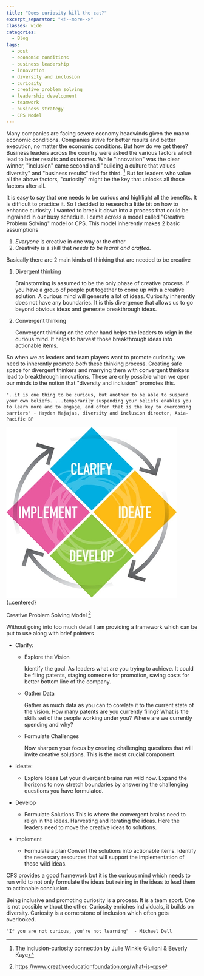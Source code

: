```yaml
---
title: "Does curiosity kill the cat?"
excerpt_separator: "<!--more-->"
classes: wide
categories:
  - Blog
tags:
  - post
  - economic conditions
  - business leadership
  - innovation
  - diversity and inclusion
  - curiosity
  - creative problem solving
  - leadership development
  - teamwork
  - business strategy
  - CPS Model  
---
```


Many companies are facing severe economy headwinds given the macro economic conditions. Companies strive for better results and better execution, no matter the economic conditions. But how do we get there? Business leaders across the country were asked the various factors which lead to better results and outcomes. While "innovation" was the clear winner, "inclusion" came second and "building a culture that values diversity" and "business results" tied for third. [^1] But for leaders who value all the above factors, "curiosity" might be the key that unlocks all those factors after all.

It is easy to say that one needs to be curious and highlight all the benefits. It is difficult to practice it. So I decided to research a little bit on how to enhance curiosity. I wanted to break it down into a process that could be ingrained in our busy schedule. I came across a model called "Creative Problem Solving" model or CPS. This model inherently makes 2 basic assumptions
1. *Everyone* is creative in one way or the other
2. Creativity is a skill that *needs to be learnt and crafted.*

Basically there are 2 main kinds of thinking that are needed to be creative
1. Divergent thinking

    Brainstorming is assumed to be the only phase of creative process. If you have a group of people put together to come up with a creative solution. A curious mind will generate a lot of ideas. Curiosity inherently does not have any boundaries. It is this divergence that allows us to go beyond obvious ideas and generate breakthrough ideas.

2. Convergent thinking

   Convergent thinking on the other hand helps the leaders to reign in the curious mind. It helps to harvest those breakthrough ideas into actionable items.


So when we as leaders and team players want to promote curiosity, we need to inherently promote *both* these thinking process. Creating safe space for divergent thinkers and marrying them with convergent thinkers lead to breakthrough innovations. These are only possible when we open our minds to the notion that "diversity and inclusion" promotes this.

    "..it is one thing to be curious, but another to be able to suspend your own beliefs. ...temporarily suspending your beliefs enables you to learn more and to engage, and often that is the key to overcoming barriers" - Hayden Majajas, diversity and inclusion director, Asia-Pacific BP

![](/assets/images/CSP_Process_Model.png){:.centered}

Creative Problem Solving Model [^2]


Without going into too much detail I am providing a framework which can be put to use along with brief pointers

- Clarify:
  - Explore the Vision

    Identify the goal. As leaders what are you trying to achieve. It could be filing patents, staging someone for promotion, saving costs for better bottom line of the company.

  - Gather Data

    Gather as much data as you can to corelate it to the current state of the vision. How many patents are you currently filing? What is the skills set of the people working under you? Where are we currently spending and why?

  - Formulate Challenges

    Now sharpen your focus by creating challenging questions that will invite creative solutions. This is the most crucial component.

- Ideate:
  - Explore Ideas
    Let your divergent brains run wild now. Expand the horizons to now stretch boundaries by answering the challenging questions you have formulated.

- Develop
  - Formulate Solutions
    This is where the convergent brains need to reign in the ideas. Harvesting and iterating the ideas. Here the leaders need to move the creative ideas to solutions.

- Implement
  - Formulate a plan
    Convert the solutions into actionable items. Identify the necessary resources that will support the implementation of those wild ideas.

CPS provides a good framework but it is the curious mind which needs to run wild to not only formulate the ideas but reining in the ideas to lead them to actionable conclusion.

Being inclusive and promoting curiosity is a process. It is a team sport. One is not possible without the other. Curiosity enriches individuals, it builds on diversity. Curiosity is a cornerstone of inclusion which often gets overlooked.

    "If you are not curious, you're not learning"  - Michael Dell

[^1]: The inclusion-curiosity connection by Julie Winkle Giulioni & Beverly Kaye

[^2]: https://www.creativeeducationfoundation.org/what-is-cps
